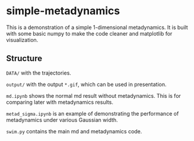 # simple-metadynamics

This is a demonstration of a simple 1-dimensional metadynamics. It is built with some basic numpy to make the code cleaner and matplotlib for visualization.

## Structure

`DATA/` with the trajectories. 

`output/` with the output `*.gif`, which can be used in presentation.

`md.ipynb` shows the normal md result without metadynamics. This is for comparing later with metadynamics results. 

`metad_sigma.ipynb` is an example of demonstrating the performance of metadynamics under various Gaussian width. 

`swim.py` contains the main md and metadynamics code. 

